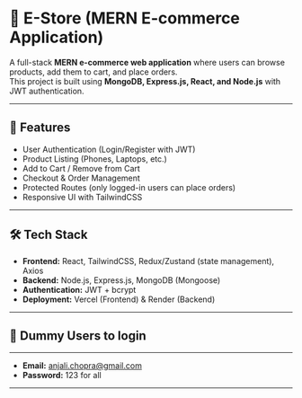 # 🛒 E-Store (MERN E-commerce Application)

A full-stack **MERN e-commerce web application** where users can browse products, add them to cart, and place orders.  
This project is built using **MongoDB, Express.js, React, and Node.js** with JWT authentication.  

---

## 🚀 Features
- User Authentication (Login/Register with JWT)
- Product Listing (Phones, Laptops, etc.)
- Add to Cart / Remove from Cart
- Checkout & Order Management
- Protected Routes (only logged-in users can place orders)
- Responsive UI with TailwindCSS

---

## 🛠 Tech Stack
- **Frontend:** React, TailwindCSS, Redux/Zustand (state management), Axios
- **Backend:** Node.js, Express.js, MongoDB (Mongoose)
- **Authentication:** JWT + bcrypt
- **Deployment:** Vercel (Frontend) & Render (Backend)

---

## 📂 Dummy Users to login 
---

- **Email:** anjali.chopra@gmail.com
- **Password:** 123 for all
---
